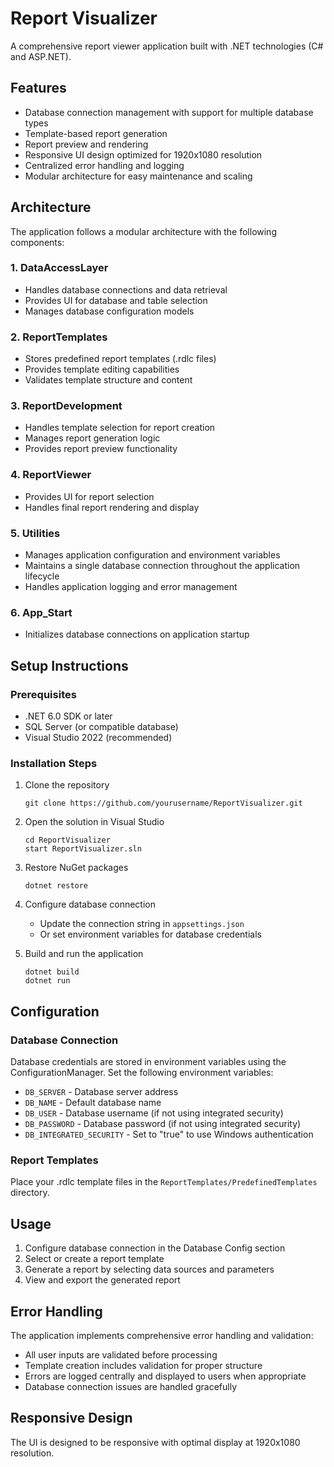 # Report Visualizer

A comprehensive report viewer application built with .NET technologies (C# and ASP.NET).

## Features

- Database connection management with support for multiple database types
- Template-based report generation
- Report preview and rendering
- Responsive UI design optimized for 1920x1080 resolution
- Centralized error handling and logging
- Modular architecture for easy maintenance and scaling

## Architecture

The application follows a modular architecture with the following components:

### 1. DataAccessLayer
- Handles database connections and data retrieval
- Provides UI for database and table selection
- Manages database configuration models

### 2. ReportTemplates
- Stores predefined report templates (.rdlc files)
- Provides template editing capabilities
- Validates template structure and content

### 3. ReportDevelopment
- Handles template selection for report creation
- Manages report generation logic
- Provides report preview functionality

### 4. ReportViewer
- Provides UI for report selection
- Handles final report rendering and display

### 5. Utilities
- Manages application configuration and environment variables
- Maintains a single database connection throughout the application lifecycle
- Handles application logging and error management

### 6. App_Start
- Initializes database connections on application startup

## Setup Instructions

### Prerequisites
- .NET 6.0 SDK or later
- SQL Server (or compatible database)
- Visual Studio 2022 (recommended)

### Installation Steps

1. Clone the repository
   ```
   git clone https://github.com/yourusername/ReportVisualizer.git
   ```

2. Open the solution in Visual Studio
   ```
   cd ReportVisualizer
   start ReportVisualizer.sln
   ```

3. Restore NuGet packages
   ```
   dotnet restore
   ```

4. Configure database connection
   - Update the connection string in `appsettings.json`
   - Or set environment variables for database credentials

5. Build and run the application
   ```
   dotnet build
   dotnet run
   ```

## Configuration

### Database Connection
Database credentials are stored in environment variables using the ConfigurationManager. Set the following environment variables:

- `DB_SERVER` - Database server address
- `DB_NAME` - Default database name
- `DB_USER` - Database username (if not using integrated security)
- `DB_PASSWORD` - Database password (if not using integrated security)
- `DB_INTEGRATED_SECURITY` - Set to "true" to use Windows authentication

### Report Templates
Place your .rdlc template files in the `ReportTemplates/PredefinedTemplates` directory.

## Usage

1. Configure database connection in the Database Config section
2. Select or create a report template
3. Generate a report by selecting data sources and parameters
4. View and export the generated report

## Error Handling

The application implements comprehensive error handling and validation:
- All user inputs are validated before processing
- Template creation includes validation for proper structure
- Errors are logged centrally and displayed to users when appropriate
- Database connection issues are handled gracefully

## Responsive Design

The UI is designed to be responsive with optimal display at 1920x1080 resolution.